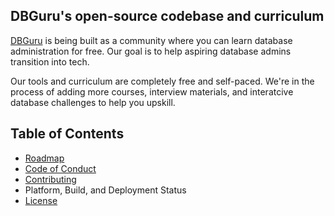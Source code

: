 ## DBGuru's open-source codebase and curriculum
[DBGuru](https://dbguru.rkkoranteng.com) is being built as a community where you can learn database administration for free. Our goal is to help aspiring database admins transition into tech.

Our tools and curriculum are completely free and self-paced. We're in the process of adding more courses, interview materials, and interatcive database challenges to help you upskill.

## Table of Contents
* [Roadmap](#roadmap)
* [Code of Conduct](CODE_OF_CONDUCT.md)
* [Contributing](CONTRIBUTING.md)
* Platform, Build, and Deployment Status
* [License](LICENSE)
